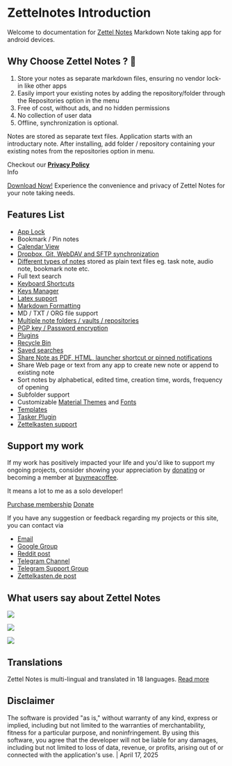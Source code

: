 # Zettelnotes Introduction

Welcome to documentation for [Zettel Notes](https://www.zettelnotes.com/download/) Markdown Note taking app for android devices.

## Why Choose Zettel Notes ? 🚀

1. Store your notes as separate markdown files, ensuring no vendor lock-in like other apps
2. Easily import your existing notes by adding the repository/folder through the Repositories option in the menu
3. Free of cost, without ads, and no hidden permissions
4. No collection of user data
5. Offline, synchronization is optional.

Notes are stored as separate text files. Application starts with an introductary note. After installing, add folder / repository containing your existing notes from the repositories option in menu.

Checkout our **[Privacy Policy](https://thedoc.eu.org/zettel-notes/privacy)**  
Info

[Download Now!](https://www.zettelnotes.com/download/) Experience the convenience and privacy of Zettel Notes for your note taking needs.

## Features List

* [App Lock](https://www.zettelnotes.com/app-lock/)
* Bookmark / Pin notes
* [Calendar View](https://www.zettelnotes.com/calendar/)
* [Dropbox, Git, WebDAV and SFTP synchronization](https://www.zettelnotes.com/repository/synchronization/)
* [Different types of notes](https://www.zettelnotes.com/note/note-types/) stored as plain text files eg. task note, audio note, bookmark note etc.
* Full text search
* [Keyboard Shortcuts](https://www.zettelnotes.com/keyboard-shortcuts/)
* [Keys Manager](https://www.zettelnotes.com/repository/synchronization/keys-manager/)
* [Latex support](https://www.zettelnotes.com/note/editor/markdown/#latex)
* [Markdown Formatting](https://www.zettelnotes.com/note/editor/markdown/)
* MD / TXT / ORG file support
* [Multiple note folders / vaults / repositories](https://www.zettelnotes.com/repository/)
* [PGP key / Password encryption](https://www.zettelnotes.com/repository/encryption/)
* [Plugins](https://www.zettelnotes.com/plugins/)
* [Recycle Bin](https://www.zettelnotes.com/recycle-bin/)
* [Saved searches](https://www.zettelnotes.com/saved-searches/)
* [Share Note as PDF, HTML, launcher shortcut or pinned notifications](https://www.zettelnotes.com/note/share-note/)
* Share Web page or text from any app to create new note or append to existing note
* Sort notes by alphabetical, edited time, creation time, words, frequency of opening
* Subfolder support
* Customizable [Material Themes](https://www.zettelnotes.com/themes/app-theme/) and [Fonts](https://www.zettelnotes.com/themes/font-downloader/)
* [Templates](https://www.zettelnotes.com/templates/)
* [Tasker Plugin](https://www.zettelnotes.com/tasker/)
* [Zettelkasten support](https://www.zettelnotes.com/note/editor/zettelkasten/)

## Support my work

If my work has positively impacted your life and you'd like to support my ongoing projects, consider showing your appreciation by [donating](https://www.buymeacoffee.com/dr.rohit) or becoming a member at [buymeacoffee](https://www.buymeacoffee.com/dr.rohit/membership).

It means a lot to me as a solo developer!

[Purchase membership](https://www.buymeacoffee.com/dr.rohit/membership) [Donate](https://www.buymeacoffee.com/dr.rohit)

If you have any suggestion or feedback regarding my projects or this site, you can contact via

* [Email](mailto:info@thedoc.eu.org)
* [Google Group](https://groups.google.com/g/znotes)
* [Reddit post](https://www.reddit.com/r/Zettelkasten/comments/npr00a/introducing_my_new_android_app_for_zettelkasten/)
* [Telegram Channel](https://t.me/zettelnotes)
* [Telegram Support Group](https://t.me/joinchat/DZ2eFcOk3Mo4MDk1)
* [Zettelkasten.de post](https://forum.zettelkasten.de/discussion/1844/introducing-my-new-android-app-for-zettelkasten-zettel-notes/)

## What users say about Zettel Notes

![](https://www.zettelnotes.com/assets/img/review-play-store.png)

![](https://www.zettelnotes.com/assets/img/review-play-store-1.png)

![](https://www.zettelnotes.com/assets/img/review-play-store-2.png)

## Translations

Zettel Notes is multi-lingual and translated in 18 languages. [Read more](https://www.zettelnotes.com/translations/)

## Disclaimer

The software is provided "as is," without warranty of any kind, express or implied, including but not limited to the warranties of merchantability, fitness for a particular purpose, and noninfringement. By using this software, you agree that the developer will not be liable for any damages, including but not limited to loss of data, revenue, or profits, arising out of or connected with the application's use.
| April 17, 2025
